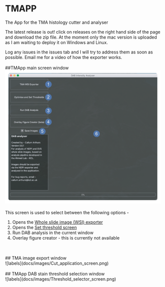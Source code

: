 # TMAPP
The App for the TMA histology cutter and analyser

The latest release is out! click on releases on the right hand side of the page and download the zip file. 
At the moment only the mac version is uploaded as I am waiting to deploy it on Windows and Linux. 

Log any issues in the issues tab and I will try to address them as soon as possible. 
Email me for a video of how the exporter works.
<br><br>
##TMApp main screen window
![labels](docs/images/TMAPP_main_screen.png) <br>
<br>
This screen is used to select between the following options - 
1. Opens the [Whole slide image (WSI) exporter](#TMA_export)
2. Opens the [Set threshold screen](#threshold_screen)
3. Run DAB analysis in the current window
4. Overlay figure creator - this is currently not available
<br>
<br>
## <a name="TMA_export"></a> TMA image export window <br>
![labels](docs/images/Cut_application_screen.png) <br>
<br>
## <a name="threshold_screen"></a> TMApp DAB stain threshold selection window <br>
![labels](docs/images/Threshold_selector_screen.png) <br>
